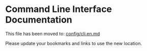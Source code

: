 # Command Line Interface Documentation

This file has been moved to: [config/cli.en.md](config/cli.en.md)

Please update your bookmarks and links to use the new location.
